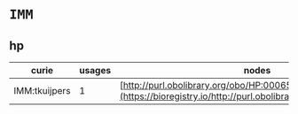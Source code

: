 # `IMM`
## hp
| curie         |   usages | nodes                                                                                                         |
|---------------|----------|---------------------------------------------------------------------------------------------------------------|
| IMM:tkuijpers |        1 | [http://purl.obolibrary.org/obo/HP:0006528](https://bioregistry.io/http://purl.obolibrary.org/obo/HP:0006528) |
